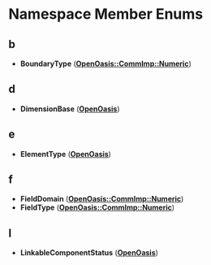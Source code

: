 
# Namespace Member Enums



## b

* **BoundaryType** ([**OpenOasis::CommImp::Numeric**](namespace_open_oasis_1_1_comm_imp_1_1_numeric.md))


## d

* **DimensionBase** ([**OpenOasis**](namespace_open_oasis.md))


## e

* **ElementType** ([**OpenOasis**](namespace_open_oasis.md))


## f

* **FieldDomain** ([**OpenOasis::CommImp::Numeric**](namespace_open_oasis_1_1_comm_imp_1_1_numeric.md))
* **FieldType** ([**OpenOasis::CommImp::Numeric**](namespace_open_oasis_1_1_comm_imp_1_1_numeric.md))


## l

* **LinkableComponentStatus** ([**OpenOasis**](namespace_open_oasis.md))




